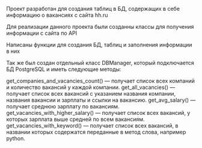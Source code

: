 Проект разработан для создания таблиц в БД, содержащих в себе информацию о вакансиях с сайта hh.ru

Для реализации данного проекта были созданны классы для получения информации с сайта по API

Написаны функции для создания БД, таблиц и заполнения информации в них

Так же был создан отдельный класс DBManager, который подключается БД PostgreSQL и иметь следующие методы:

get_companies_and_vacancies_count()
 — получает список всех компаний и количество вакансий у каждой компании.
get_all_vacancies()
 — получает список всех вакансий с указанием названия компании, названия вакансии и зарплаты и ссылки на вакансию.
get_avg_salary()
 — получает среднюю зарплату по вакансиям.
get_vacancies_with_higher_salary()
 — получает список всех вакансий, у которых зарплата выше средней по всем вакансиям.
get_vacancies_with_keyword()
 — получает список всех вакансий, в названии которых содержатся переданные в метод слова, например python.